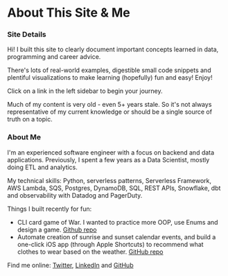 # About This Site & Me

### Site Details

Hi! I built this site to clearly document important concepts learned in data, programming and career advice.

There's lots of real-world examples, digestible small code snippets and plentiful visualizations to make learning (hopefully) fun and easy! Enjoy!

Click on a link in the left sidebar to begin your journey.

Much of my content is very old - even 5+ years stale. So it's not always representative of my current knowledge or should be a single source of truth on a topic.

### About Me

I'm an experienced software engineer with a focus on backend and data applications. Previously, I spent a few years as a Data Scientist, mostly doing ETL and analytics.

My technical skills: Python, serverless patterns, Serverless Framework, AWS Lambda, SQS, Postgres, DynamoDB, SQL, REST APIs, Snowflake, dbt and observability with Datadog and PagerDuty.

Things I built recently for fun:

- CLI card game of War. I wanted to practice more OOP, use Enums and design a game. [Github repo](https://github.com/frieds/card_game_war)
- Automate creation of sunrise and sunset calendar events, and build a one-click iOS app (through Apple Shortcuts) to recommend what clothes to wear based on the weather. [GitHub repo](https://github.com/frieds/hello_day)

Find me online: [Twitter](https://twitter.com/_DanFriedman), [LinkedIn](https://www.linkedin.com/in/dfrieds/) and [GitHub](https://github.com/frieds)
